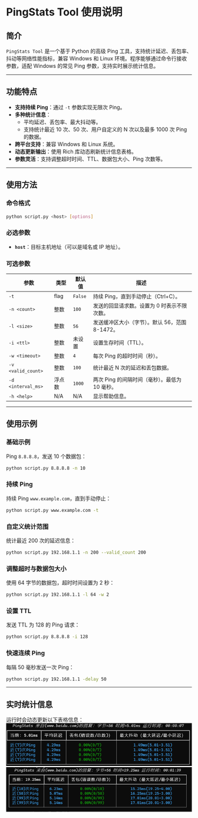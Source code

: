 
# **PingStats Tool 使用说明**

## **简介**
`PingStats Tool` 是一个基于 Python 的高级 Ping 工具，支持统计延迟、丢包率、抖动等网络性能指标，兼容 Windows 和 Linux 环境。程序能够通过命令行接收参数，适配 Windows 的常见 Ping 参数，支持实时展示统计信息。

---

## **功能特点**
- **支持持续 Ping**：通过 `-t` 参数实现无限次 Ping。
- **多种统计信息**：
  - 平均延迟、丢包率、最大抖动等。
  - 支持统计最近 10 次、50 次、用户自定义的 N 次以及最多 1000 次 Ping 的数据。
- **跨平台支持**：兼容 Windows 和 Linux 系统。
- **动态更新输出**：使用 Rich 库动态刷新统计信息表格。
- **参数灵活**：支持调整超时时间、TTL、数据包大小、Ping 次数等。

---

## **使用方法**

### **命令格式**
```bash
python script.py <host> [options]
```

### **必选参数**
- **`host`**：目标主机地址（可以是域名或 IP 地址）。

### **可选参数**
| 参数                 | 类型      | 默认值    | 描述                                                                                  |
|--------------------|-----------|-----------|---------------------------------------------------------------------------------------|
| `-t`               | flag      | `False`   | 持续 Ping，直到手动停止（Ctrl+C）。                                                  |
| `-n <count>`       | 整数      | `100`     | 发送的回显请求数。设置为 0 时表示不限次数。                                           |
| `-l <size>`        | 整数      | `56`      | 发送缓冲区大小（字节）。默认 56，范围 8-1472。                                       |
| `-i <ttl>`         | 整数      | 未设置    | 设置生存时间（TTL）。                                                                |
| `-w <timeout>`     | 整数      | `4`       | 每次 Ping 的超时时间（秒）。                                                         |
| `-v <valid_count>` | 整数      | `100`     | 统计最近 N 次的延迟和丢包数据。                                                     |
| `-d <interval_ms>` | 浮点数    | `1000`    | 两次 Ping 的间隔时间（毫秒）。最低为 10 毫秒。                                       |
| `-h <help>`        | N/A       | N/A       | 显示帮助信息。                                                                       |

---

## **使用示例**

### **基础示例**
Ping `8.8.8.8`，发送 10 个数据包：
```bash
python script.py 8.8.8.8 -n 10
```

### **持续 Ping**
持续 Ping `www.example.com`，直到手动停止：
```bash
python script.py www.example.com -t
```

### **自定义统计范围**
统计最近 200 次的延迟信息：
```bash
python script.py 192.168.1.1 -n 200 --valid_count 200
```

### **调整超时与数据包大小**
使用 64 字节的数据包，超时时间设置为 2 秒：
```bash
python script.py 192.168.1.1 -l 64 -w 2
```

### **设置 TTL**
发送 TTL 为 128 的 Ping 请求：
```bash
python script.py 8.8.8.8 -i 128
```

### **快速连续 Ping**
每隔 50 毫秒发送一次 Ping：
```bash
python script.py 192.168.1.1 -delay 50
```

---

## **实时统计信息**
运行时会动态更新以下表格信息：
![img.png](doc/img.png)
![img_1.png](doc/img_1.png)